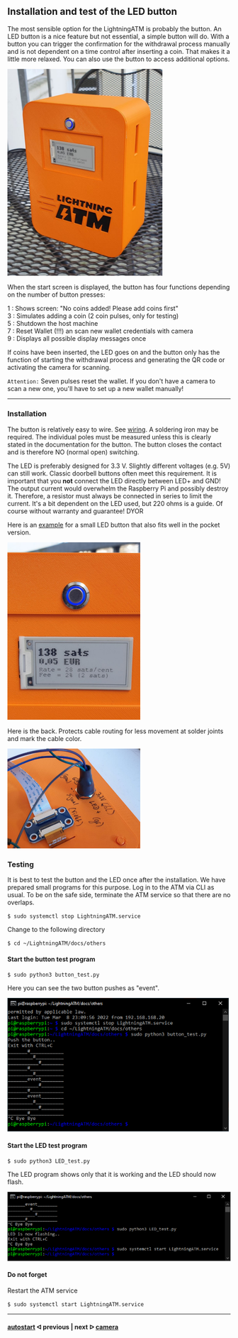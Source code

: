##  Installation and test of the LED button

The most sensible option for the LightningATM is probably the button. An LED button is a nice feature but not essential, a simple button will do. 
With a button you can trigger the confirmation for the withdrawal process manually and is not dependent on a time control after inserting a coin. 
That makes it a little more relaxed. You can also use the button to access additional options.

<img src="../pictures/button_ATM.jpg" width="350">

When the start screen is displayed, the button has four functions depending on the number of button presses:

1 : Shows screen: "No coins added! Please add coins first"  
3 : Simulates adding a coin (2 coin pulses, only for testing)  
5 : Shutdown the host machine  
7 : Reset Wallet (!!!) an scan new wallet credentials with camera  
9 : Displays all possible display messages once 

If coins have been inserted, the LED goes on and the button only has the function of starting the withdrawal process and generating the QR code or activating the camera for scanning.

`Attention:` Seven pulses reset the wallet. If you don't have a camera to scan a new one, you'll have to set up a new wallet manually!

---

### Installation
  
The button is relatively easy to wire. See [wiring](/docs/guide/wiring.md). A soldering iron may be required. The individual poles must be measured unless this is clearly stated in the documentation for the button. The button closes the contact and is therefore NO (normal open) switching.

The LED is preferably designed for 3.3 V. Slightly different voltages (e.g. 5V) can still work. Classic doorbell buttons often meet this requirement.
It is important that you **not** connect the LED directly between LED+ and GND! The output current would overwhelm the Raspberry Pi and possibly destroy it. Therefore, a resistor must always be connected in series to limit the current. It's a bit dependent on the LED used, but 220 ohms is a guide. Of course without warranty and guarantee! DYOR

Here is an [example](https://www.amazon.de/dp/B00UFNI47I/) for a small LED button that also fits well in the pocket version.

<img src="../pictures/button_front.jpg" width="300">

Here is the back. Protects cable routing for less movement at solder joints and mark the cable color. 

<img src="../pictures/button_back.jpg" width="300">

### Testing

It is best to test the button and the LED once after the installation. We have prepared small programs for this purpose. Log in to the ATM via CLI as usual. To be on the safe side, terminate the ATM service so that there are no overlaps.

	$ sudo systemctl stop LightningATM.service

Change to the following directory

	$ cd ~/LightningATM/docs/others

#### Start the button test program

    $ sudo python3 button_test.py
    
Here you can see the two button pushes as "event".

<img src="../pictures/button_button_test.png" width="500">

####   Start the LED test program

    $ sudo python3 LED_test.py
    
The LED program shows only that it is working and the LED should now flash.

<img src="../pictures/button_LED_test.png" width="600">

#### Do not forget

 Restart the ATM service

    $ sudo systemctl start LightningATM.service

---

#### [autostart](/docs/guide/autostart.md)  ᐊ  previous | next  ᐅ  [camera](/docs/guide/camera.md)
